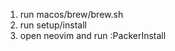 <ol>
<li>run macos/brew/brew.sh</li>
<li>run setup/install</li>
<li>open neovim and run :PackerInstall</li>
</ol>
